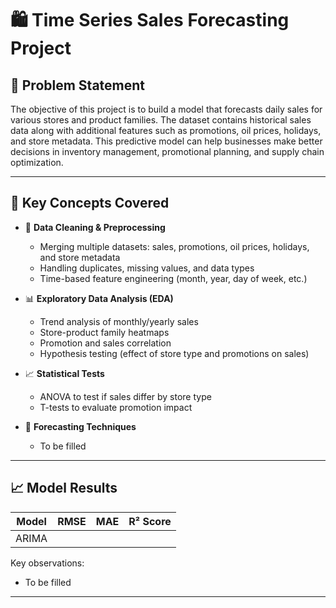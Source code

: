 # 🛍️ Time Series Sales Forecasting Project

## 📌 Problem Statement

The objective of this project is to build a model that forecasts daily sales for various stores and product families. The dataset contains historical sales data along with additional features such as promotions, oil prices, holidays, and store metadata. This predictive model can help businesses make better decisions in inventory management, promotional planning, and supply chain optimization.

---

## 🧠 Key Concepts Covered

- 🧹 **Data Cleaning & Preprocessing**
  - Merging multiple datasets: sales, promotions, oil prices, holidays, and store metadata
  - Handling duplicates, missing values, and data types
  - Time-based feature engineering (month, year, day of week, etc.)

- 📊 **Exploratory Data Analysis (EDA)**
  - Trend analysis of monthly/yearly sales
  - Store-product family heatmaps
  - Promotion and sales correlation
  - Hypothesis testing (effect of store type and promotions on sales)

- 📈 **Statistical Tests**
  - ANOVA to test if sales differ by store type
  - T-tests to evaluate promotion impact

- 🤖 **Forecasting Techniques**
  - To be filled

---

## 📈 Model Results

| Model         | RMSE     | MAE      | R² Score |
|---------------|----------|----------|----------|
| ARIMA         |          |          |          |

Key observations:
- To be filled

---
